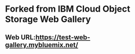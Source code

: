 # Forked from IBM Cloud Object Storage Web Gallery
## Web URL:https://test-web-gallery.mybluemix.net/
